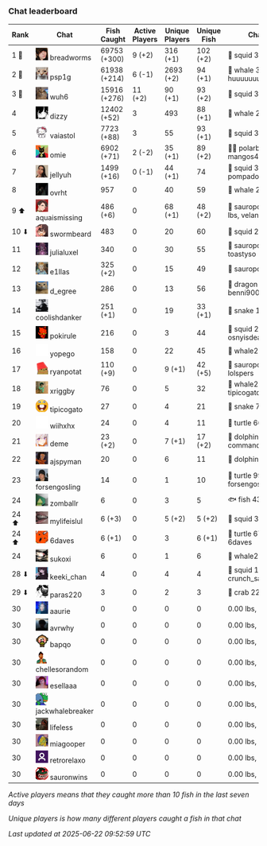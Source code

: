 ### Chat leaderboard
| Rank | Chat | Fish Caught | Active Players | Unique Players | Unique Fish | Channel Record 🎊 |
|------|------|-------------|----------------|----------------|-------------|-------------------|
| 1 🥇  | ![breadworms](https://raw.githubusercontent.com/blableblup/gofish/main/images/players/breadworms.png) breadworms | 69753 (+300) | 9 (+2) | 316 (+1) | 102 (+2) | 🦑 squid 308.86 lbs, lluuucy |
| 2 🥈  | ![psp1g](https://raw.githubusercontent.com/blableblup/gofish/main/images/players/psp1g.png) psp1g | 61938 (+214) | 6 (-1) | 2693 (+2) | 94 (+1) | 🐳 whale 303.51 lbs, huuuuuuuuuuuuuuuuuuuuuurz |
| 3 🥉  | ![wuh6](https://raw.githubusercontent.com/blableblup/gofish/main/images/players/wuh6.png) wuh6 | 15916 (+276) | 11 (+2) | 90 (+1) | 93 (+2) | 🦑 squid 311.04 lbs, eeziiii |
| 4  | ![dizzy](https://raw.githubusercontent.com/blableblup/gofish/main/images/players/dizzy.png) dizzy | 12402 (+52) | 3 | 493 | 88 (+1) | 🐳 whale 291.32 lbs, buhl00n |
| 5  | ![vaiastol](https://raw.githubusercontent.com/blableblup/gofish/main/images/players/vaiastol.png) vaiastol | 7723 (+88) | 3 | 55 | 93 (+1) | 🦑 squid 305.17 lbs, vaiastol |
| 6  | ![omie](https://raw.githubusercontent.com/blableblup/gofish/main/images/players/omie.png) omie | 6902 (+71) | 2 (-2) | 35 (+1) | 89 (+2) | 🐻‍❄ polarbear 294.19 lbs, mangos4u |
| 7  | ![jellyuh](https://raw.githubusercontent.com/blableblup/gofish/main/images/players/jellyuh.png) jellyuh | 1499 (+16) | 0 (-1) | 44 (+1) | 74 | 🦑 squid 307.87 lbs, pompadourdelinquent |
| 8  | ![ovrht](https://raw.githubusercontent.com/blableblup/gofish/main/images/players/ovrht.png) ovrht | 957 | 0 | 40 | 59 | 🐳 whale 287.76 lbs, ovrht |
| 9 ⬆ | ![aquaismissing](https://raw.githubusercontent.com/blableblup/gofish/main/images/players/aquaismissing.png) aquaismissing | 486 (+6) | 0 | 68 (+1) | 48 (+2) | 🦕 sauropod 152.06 (+17.50) lbs, velantix |
| 10 ⬇ | ![swormbeard](https://raw.githubusercontent.com/blableblup/gofish/main/images/players/swormbeard.png) swormbeard | 483 | 0 | 20 | 60 | 🦑 squid 243.37 lbs, kishma9 |
| 11  | ![julialuxel](https://raw.githubusercontent.com/blableblup/gofish/main/images/players/julialuxel.png) julialuxel | 340 | 0 | 30 | 55 | 🦕 sauropod 241.63 lbs, toastyso |
| 12  | ![e1llas](https://raw.githubusercontent.com/blableblup/gofish/main/images/players/e1llas.png) e1llas | 325 (+2) | 0 | 15 | 49 | 🦕 sauropod 240.64 lbs, e1llas |
| 13  | ![d_egree](https://raw.githubusercontent.com/blableblup/gofish/main/images/players/d_egree.png) d_egree | 286 | 0 | 13 | 56 | 🐉 dragon 173.10 lbs, benni900 |
| 14  | ![coolishdanker](https://raw.githubusercontent.com/blableblup/gofish/main/images/players/coolishdanker.png) coolishdanker | 251 (+1) | 0 | 19 | 33 (+1) | 🐍 snake 156.42 lbs, jaial |
| 15  | ![pokirule](https://raw.githubusercontent.com/blableblup/gofish/main/images/players/pokirule.png) pokirule | 216 | 0 | 3 | 44 | 🦑 squid 284.82 lbs, osnyisdead |
| 16  | ![yopego](https://raw.githubusercontent.com/blableblup/gofish/main/images/players/yopego.png) yopego | 158 | 0 | 22 | 45 | 🐋 whale2 126.17 lbs, grumpo_ |
| 17  | ![ryanpotat](https://raw.githubusercontent.com/blableblup/gofish/main/images/players/ryanpotat.png) ryanpotat | 110 (+9) | 0 | 9 (+1) | 42 (+5) | 🦕 sauropod 177.64 lbs, lolspers |
| 18  | ![xriggby](https://raw.githubusercontent.com/blableblup/gofish/main/images/players/xriggby.png) xriggby | 76 | 0 | 5 | 32 | 🐋 whale2 122.08 lbs, tipicogato |
| 19  | ![tipicogato](https://raw.githubusercontent.com/blableblup/gofish/main/images/players/tipicogato.png) tipicogato | 27 | 0 | 4 | 21 | 🐍 snake 72.07 lbs, iapaja |
| 20  | ![wiihxhx](https://raw.githubusercontent.com/blableblup/gofish/main/images/players/wiihxhx.png) wiihxhx | 24 | 0 | 4 | 11 | 🐢 turtle 66.09 lbs, wiihxhx |
| 21  | ![deme](https://raw.githubusercontent.com/blableblup/gofish/main/images/players/deme.png) deme | 23 (+2) | 0 | 7 (+1) | 17 (+2) | 🐬 dolphin 89.33 lbs, commanda_u |
| 22  | ![ajspyman](https://raw.githubusercontent.com/blableblup/gofish/main/images/players/ajspyman.png) ajspyman | 20 | 0 | 6 | 11 | 🐬 dolphin 91.06 lbs, respirate_ |
| 23  | ![forsengosling](https://raw.githubusercontent.com/blableblup/gofish/main/images/players/forsengosling.png) forsengosling | 14 | 0 | 1 | 10 | 🐢 turtle 99.81 lbs, forsengosling |
| 24  | ![zomballr](https://raw.githubusercontent.com/blableblup/gofish/main/images/players/zomballr.png) zomballr | 6 | 0 | 3 | 5 | 🐟 fish 43.11 lbs, ryanpotat |
| 24 ⬆ | ![mylifeislul](https://raw.githubusercontent.com/blableblup/gofish/main/images/players/mylifeislul.png) mylifeislul | 6 (+3) | 0 | 5 (+2) | 5 (+2) | 🦑 squid 33.78 lbs, larvasisters |
| 24 ⬆ | ![6daves](https://raw.githubusercontent.com/blableblup/gofish/main/images/players/6daves.png) 6daves | 6 (+1) | 0 | 3 | 6 (+1) | 🐢 turtle 67.13 (+37.14) lbs, 6daves |
| 24  | ![sukoxi](https://raw.githubusercontent.com/blableblup/gofish/main/images/players/sukoxi.png) sukoxi | 6 | 0 | 1 | 6 | 🐋 whale2 126.54 lbs, sukoxi |
| 28 ⬇ | ![keeki_chan](https://raw.githubusercontent.com/blableblup/gofish/main/images/players/keeki_chan.png) keeki_chan | 4 | 0 | 4 | 4 | 🦑 squid 110.80 lbs, crunch_sack |
| 29 ⬇ | ![paras220](https://raw.githubusercontent.com/blableblup/gofish/main/images/players/paras220.png) paras220 | 3 | 0 | 2 | 3 | 🦀 crab 22.72 lbs, larvasisters |
| 30  | ![aaurie](https://raw.githubusercontent.com/blableblup/gofish/main/images/players/aaurie.png) aaurie | 0 | 0 | 0 | 0 |   0.00 lbs,  |
| 30  | ![avrwhy](https://raw.githubusercontent.com/blableblup/gofish/main/images/players/avrwhy.png) avrwhy | 0 | 0 | 0 | 0 |   0.00 lbs,  |
| 30  | ![bapqo](https://raw.githubusercontent.com/blableblup/gofish/main/images/players/bapqo.png) bapqo | 0 | 0 | 0 | 0 |   0.00 lbs,  |
| 30  | ![chellesorandom](https://raw.githubusercontent.com/blableblup/gofish/main/images/players/chellesorandom.png) chellesorandom | 0 | 0 | 0 | 0 |   0.00 lbs,  |
| 30  | ![esellaaa](https://raw.githubusercontent.com/blableblup/gofish/main/images/players/esellaaa.png) esellaaa | 0 | 0 | 0 | 0 |   0.00 lbs,  |
| 30  | ![jackwhalebreaker](https://raw.githubusercontent.com/blableblup/gofish/main/images/players/jackwhalebreaker.png) jackwhalebreaker | 0 | 0 | 0 | 0 |   0.00 lbs,  |
| 30  | ![lifeless](https://raw.githubusercontent.com/blableblup/gofish/main/images/players/lifeless.png) lifeless | 0 | 0 | 0 | 0 |   0.00 lbs,  |
| 30  | ![miagooper](https://raw.githubusercontent.com/blableblup/gofish/main/images/players/miagooper.png) miagooper | 0 | 0 | 0 | 0 |   0.00 lbs,  |
| 30  | ![retrorelaxo](https://raw.githubusercontent.com/blableblup/gofish/main/images/players/retrorelaxo.png) retrorelaxo | 0 | 0 | 0 | 0 |   0.00 lbs,  |
| 30  | ![sauronwins](https://raw.githubusercontent.com/blableblup/gofish/main/images/players/sauronwins.png) sauronwins | 0 | 0 | 0 | 0 |   0.00 lbs,  |

_Active players means that they caught more than 10 fish in the last seven days_

_Unique players is how many different players caught a fish in that chat_

_Last updated at 2025-06-22 09:52:59 UTC_